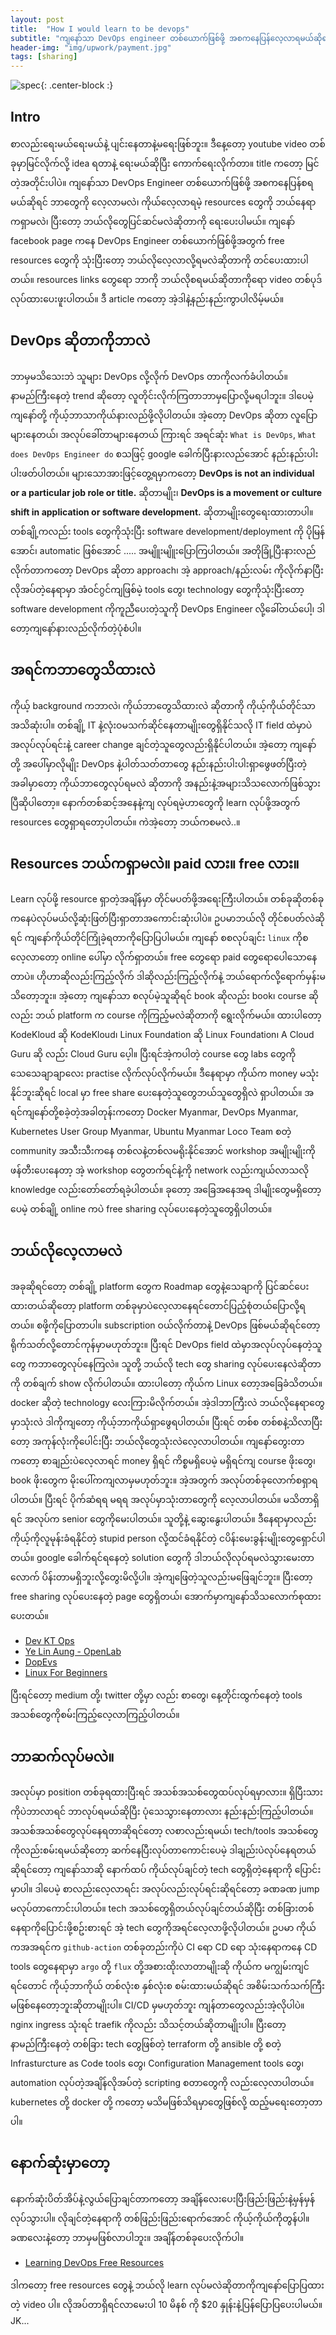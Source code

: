 ```yaml
---
layout: post
title:  "How I would learn to be devops"
subtitle: "ကျနော်သာ DevOps engineer တစ်ယောက်ဖြစ်ဖို့ အစကနေပြန်လေ့လာရမယ်ဆိုရင်"
header-img: "img/upwork/payment.jpg"
tags: [sharing]
---
```

![spec](/img/DevOps.jpeg){: .center-block :}
## Intro
စာလည်းရေးမယ်ရေးမယ်နဲ့ ပျင်းနေတာနဲ့မရေးဖြစ်ဘူး။ ဒီနေ့တော့ youtube video တစ်ခုမှာမြင်လိုက်လို့ idea ရတာနဲ့ ရေးမယ်ဆိုပြီး ကောက်ရေးလိုက်တာ။ title ကတော့ မြင်တဲ့အတိုင်းပါပဲ။ ကျနော်သာ DevOps Engineer တစ်ယောက်ဖြစ်ဖို့ အစကနေပြန်စရမယ်ဆိုရင် ဘာတွေကို လေ့လာမလဲ၊ ကိုယ်လေ့လာရမဲ့ resources တွေကို ဘယ်နေရာကရှာမလဲ၊ ပြီးတော့ ဘယ်လိုတွေပြင်ဆင်မလဲဆိုတာကို ရေးပေးပါမယ်။ ကျနော် facebook page ကနေ DevOps Engineer တစ်ယောက်ဖြစ်ဖို့အတွက် free resources တွေကို သုံးပြီးတော့ ဘယ်လိုလေ့လာလို့ရမလဲဆိုတာကို တင်ပေးထားပါတယ်။ resources links တွေရော ဘာကို ဘယ်လိုစရမယ်ဆိုတာကိုရော video တစ်ပုဒ်လုပ်ထားပေးဖူးပါတယ်။ ဒီ article ကတော့ အဲ့ဒါနဲ့နည်းနည်းကွာပါလိမ့်မယ်။ 

## DevOps ဆိုတာကိုဘာလဲ 
ဘာမှမသိသေးဘဲ သူများ DevOps လို့လိုက် DevOps တာကိုလက်ခံပါတယ်။ နာမည်ကြီးနေတဲ့ trend ဆိုတော့ လူတိုင်းလိုက်ကြတာဘာမှပြောလို့မရပါဘူး။ ဒါပေမဲ့ကျနော်တို့ ကိုယ့်ဘာသာကိုယ်နားလည်ဖို့လိုပါတယ်။ အဲ့တော့ DevOps ဆိုတာ လူပြောများနေတယ်၊ အလုပ်ခေါ်တာများနေတယ် ကြားရင် အရင်ဆုံး `What is DevOps`, `What does DevOps Engineer do` စသဖြင့် google ခေါက်ပြီးနားလည်အောင် နည်းနည်းပါးပါးဖတ်ပါတယ်။ များသောအားဖြင့်တွေ့ရမှာကတော့ **DevOps is not an individual or a particular job role or title.** ဆိုတာမျိုး၊ **DevOps is a movement or culture shift in application or software development.** ဆိုတာမျိုးတွေရေးထားတာပါ။ တစ်ချို့ကလည်း tools တွေကိုသုံးပြီး software development/deployment ကို ပိုမြန်အောင်၊ automatic ဖြစ်အောင် ..... အမျိူးမျိူးပြောကြပါတယ်။ အတိုခြုံ့ပြီးနားလည်လိုက်တာကတော့ DevOps ဆိုတာ approach၊ အဲ့ approach/နည်းလမ်း ကိုလိုက်နာပြီး လိုအပ်တဲ့နေရာမှာ အံဝင်ဂွင်ကျဖြစ်မဲ့ tools တွေ၊ technology တွေကိုသုံးပြီးတော့ software development ကိုကူညီပေးတဲ့သူကို DevOps Engineer လို့ခေါ်တယ်ပေါ့၊ ဒါတော့ကျနော်နားလည်လိုက်တဲ့ပုံစံပါ။

## အရင်ကဘာတွေသိထားလဲ
ကိုယ့် background ကဘာလဲ၊ ကိုယ်ဘာတွေသိထားလဲ ဆိုတာကို ကိုယ့်ကိုယ်တိုင်သာအသိဆုံးပါ။ တစ်ချို့  IT နဲ့လုံးဝမသက်ဆိုင်နေတာမျိုးတွေရှိနိုင်သလို IT field ထဲမှာပဲ အလုပ်လုပ်ရင်းနဲ့ career change ချင်တဲ့သူတွေလည်းရှိနိုင်ပါတယ်။ အဲ့တော့ ကျနော်တို့ အပေါ်မှာလိုမျိုး DevOps နဲ့ပါတ်သတ်တာတွေ နည်းနည်းပါးပါးရှာဖွေဖတ်ပြီးတဲ့ အခါမှာတော့ ကိုယ်ဘာတွေလုပ်ရမလဲ ဆိုတာကို အနည်းနဲ့အများသိသလောက်ဖြစ်သွားပြီဆိုပါတော့။ နောက်တစ်ဆင့်အနေနဲ့ကျ လုပ်ရမဲ့ဟာတွေကို learn လုပ်ဖို့အတွက် resources တွေရှာရတော့ပါတယ်။ ကဲအဲ့တော့ ဘယ်ကစမလဲ..။

## Resources ဘယ်ကရှာမလဲ။ paid လား။ free လား။
Learn လုပ်ဖို့ resource ရှာတဲ့အချိန်မှာ တိုင်မပတ်ဖို့အရေးကြီးပါတယ်။ တစ်ခုဆိုတစ်ခုကနေပဲလုပ်မယ်လို့ဆုံးဖြတ်ပြီးရှာတာအကောင်းဆုံးပါပဲ။ ဥပမာဘယ်လို တိုင်စပတ်လဲဆိုရင် ကျနော်ကိုယ်တိုင်ကြုံခဲ့ရတာကိုပြောပြပါမယ်။ ကျနော် စစလုပ်ချင်း `linux` ကိုစလေ့လာတော့ online ပေါ်မှာ လိုက်ရှာတယ်။ free တွေရော paid တွေရောပေါသောနေတာပဲ။ ဟိုဟာဆိုလည်းကြည့်လိုက် ဒါဆိုလည်းကြည့်လိုက်နဲ့ ဘယ်ရောက်လို့ရောက်မှန်းမသိတော့ဘူး။ အဲ့တော့ ကျနော်သာ စလုပ်မဲ့သူဆိုရင် book ဆိုလည်း book၊ course ဆိုလည်း ဘယ် platform က course ကိုကြည့်မလဲဆိုတာကို ရွေးလိုက်မယ်။ ထားပါတော့ KodeKloud ဆို KodeKloud၊ Linux Foundation ဆို Linux Foundation၊ A Cloud Guru ဆို လည်း Cloud Guru ပေ့ါ။ ပြီးရင်အဲ့ကပါတဲ့ course တွေ labs တွေကို သေသေချာချာလေး practise လိုက်လုပ်လိုက်မယ်။ ဒီနေရာမှာ ကိုယ်က money မသုံးနိုင်ဘူးဆိုရင် local မှာ free share ပေးနေတဲ့သူတွေဘယ်သူတွေရှိလဲ ရှာပါတယ်။ အရင်ကျနော်တို့စခဲ့တဲ့အခါတုန်းကတော့ Docker Myanmar, DevOps Myanmar, Kubernetes User Group Myanmar, Ubuntu Myanmar Loco Team စတဲ့ community အသီးသီးကနေ တစ်လနဲ့တစ်လမရိုးနိုင်အောင် workshop အမျိုးမျိုးကိုဖန်တီးပေးနေတာ့ အဲ့ workshop တွေတက်ရင်နဲ့ကို network လည်းကျယ်လာသလို knowledge လည်းတော်တော်ရခဲ့ပါတယ်။ ခုတော့ အခြေအနေအရ ဒါမျိုးတွေမရှိတော့ပေမဲ့ တစ်ချို့ online ကပဲ free sharing လုပ်ပေးနေတဲ့သူတွေရှိပါတယ်။ 

## ဘယ်လိုလေ့လာမလဲ 
အခုဆိုရင်တော့ တစ်ချို့ platform တွေက Roadmap တွေနဲ့သေချာကို ပြင်ဆင်ပေးထားတယ်ဆိုတော့ platform တစ်ခုမှာပဲလေ့လာနေရင်တောင်ပြည့်စုံတယ်ပြောလို့ရတယ်။ စဖို့ကိုပြောတာပါ။ subscription ဝယ်လိုက်တာနဲ့ DevOps ဖြစ်မယ်ဆိုရင်တော့ ရိုက်သတ်လို့တောင်ကုန်မှာမဟုတ်ဘူး။ ပြီးရင် DevOps field ထဲမှာအလုပ်လုပ်နေတဲ့သူတွေ ကဘာတွေလုပ်နေကြလဲ။ သူတို့ ဘယ်လို tech တွေ sharing လုပ်ပေးနေလဲဆိုတာကို တစ်ချက် show လိုက်ပါတယ်။ ထားပါတော့ ကိုယ်က Linux တော့အခြေခံသိတယ်။ docker ဆိုတဲ့ technology လေးကြားမိလိုက်တယ်။  အဲ့ဒါဘာကြီးလဲ ဘယ်လိုနေရာတွေမှာသုံးလဲ ဒါကိုကျတော့ ကိုယ့်ဘာကိုယ်ရှာဖွေရပါတယ်။ ပြီးရင် တစ်စ တစ်စနဲ့သိလာပြီးတော့ အကုန်လုံးကိုပေါင်းပြီး ဘယ်လိုတွေသုံးလဲလေ့လာပါတယ်။ ကျနော်တွေးတာကတော့ စာချည်းပဲလေ့လာရင် money ရှိရင် ကိစ္စမရှိပေမဲ့ မရှိရင်ကျ course ဖိုးတွေ၊ book ဖိုးတွေက မိုးပေါ်ကကျလာမှမဟုတ်ဘူး။ အဲ့အတွက် အလုပ်တစ်ခုလောက်စရှာရပါတယ်။ ပြီးရင် ပိုက်ဆံရရ မရရ အလုပ်မှာသုံးတာတွေကို လေ့လာပါတယ်။ မသိတာရှိရင် အလုပ်က senior တွေကိုမေးပါတယ်။ သူတို့နဲ့ ဆွေးနွေးပါတယ်။ ဒီနေရာမှာလည်း ကိုယ့်ကိုလူမုန်းခံရနိုင်တဲ့ stupid person လို့ထင်ခံရနိုင်တဲ့ ငပိန်းမေးခွန်းမျိုးတွေရှောင်ပါတယ်။ google ခေါက်ရင်ရနေတဲ့ solution တွေကို ဒါဘယ်လိုလုပ်ရမလဲသွားမေးတာလောက် ပိန်းတာမရှိဘူးလို့တွေးမိလို့ပါ။ အဲ့ကျဖြေတဲ့သူလည်းမဖြေချင်ဘူး။ ပြီးတော့ free sharing လုပ်ပေးနေတဲ့ page တွေရှိတယ်၊ အောက်မှာကျနော်သိသလောက်စုထားပေးတယ်။
- [Dev KT Ops](https://www.facebook.com/devktops)
- [Ye Lin Aung - OpenLab](https://www.facebook.com/Ye-Lin-Aung-OpenLab-2248222205503843)
- [DopEvs](https://www.facebook.com/thedopevs)
- [Linux For Beginners](https://www.facebook.com/living.in.terminal)

ပြီးရင်တော့ medium တို့၊ twitter တို့မှာ လည်း စာတွေ၊ နေ့တိုင်းထွက်နေတဲ့ tools အသစ်တွေကိုစမ်းကြည့်လေ့လာကြည့်ပါတယ်။

## ဘာဆက်လုပ်မလဲ။ 
အလုပ်မှာ position တစ်ခုရထားပြီးရင် အသစ်အသစ်တွေထပ်လုပ်ရမှာလား။ ရှိပြီးသားကိုပဲဘာလာရင် ဘာလုပ်ရမယ်ဆိုပြီး ပုံသေသွားနေတာလား နည်းနည်းကြည့်ပါတယ်။ အသစ်အသစ်တွေလုပ်နေရတာဆိုရင်တော့ လစာလည်းရမယ်၊ tech/tools အသစ်တွေကိုလည်းစမ်းရမယ်ဆိုတော့ ဆက်နေပြီးလုပ်တာကောင်းပေမဲ့ ဒါချည်းပဲလုပ်နေရတယ်ဆိုရင်တော့ ကျနော်သာဆို နောက်ထပ် ကိုယ်လုပ်ချင်တဲ့ tech တွေရှိတဲ့နေရာကို ပြောင်းမှာပါ။ ဒါပေမဲ့ စာလည်းလေ့လာရင်း အလုပ်လည်းလုပ်ရင်းဆိုရင်တော့ ခဏခဏ jump မလုပ်တာကောင်းပါတယ်။ tech အသစ်တွေရှိတယ်လုပ်ချင်တယ်ဆိုပြီး တစ်ခြားတစ်နေရာကိုပြောင်းဖို့စဥ်းစားရင် အဲ့ tech တွေကိုအရင်လေ့လာဖို့လိုပါတယ်။ ဥပမာ ကိုယ်ကအအရင်က `github-action` တစ်ခုတည်းကိုပဲ CI ရော CD ရော သုံးနေရာကနေ CD tools တွေနေရာမှာ `argo` တို့ `flux` တို့အစားထိုးလာတာမျိုးဆို ကိုယ်က မကျွမ်းကျင်ရင်တောင် ကိုယ့်ဘာကိုယ် တစ်လုံးစ နှစ်လုံးစ စမ်းထားမယ်ဆိုရင် အစိမ်းသက်သက်ကြီး မဖြစ်နေတော့ဘူးဆိုတာမျိုးပါ။ CI/CD မှမဟုတ်ဘူး ကျန်တာတွေလည်းအဲ့လိုပါပဲ။ nginx ingress သုံးရင် traefik ကိုလည်း သိသင့်တယ်ဆိုတာမျိုးပါ။ ပြီးတော့ နာမည်ကြီးနေတဲ့ တစ်ခြား tech တွေဖြစ်တဲ့ terraform တို့ ansible တို့ စတဲ့ Infrasturcture as Code tools တွေ၊ Configuration Management tools တွေ၊ automation လုပ်တဲ့အချိန်လိုအပ်တဲ့ scripting စတာတွေကို လည်းလေ့လာပါတယ်။ kubernetes တို့ docker တို့ ကတော့ မသိမဖြစ်သိရမှာတွေဖြစ်လို့ ထည့်မရေးတော့တာပါ။

## နောက်ဆုံးမှာတော့
နောက်ဆုံးပိတ်အိပ်နဲ့လွယ်ပြောချင်တာကတော့ အချိန်လေးပေးပြီးဖြည်းဖြည်းနဲ့မှန်မှန်လုပ်သွားပါ။ လိုချင်တဲ့နေရာကို တစ်ဖြည်းဖြည်းရောက်အောင် ကိုယ့်ကိုယ်ကိုတွန်ပါ။
ခဏလေးနဲ့တော့ ဘာမှမဖြစ်လာပါဘူး။ အချိန်တစ်ခုပေးလိုက်ပါ။ 

- [Learning DevOps Free Resources](https://www.youtube.com/watch?v=p5maEHITa5c&ab_channel=DopEvs)

ဒါကတော့ free resources တွေနဲ့ ဘယ်လို learn လုပ်မလဲဆိုတာကိုကျနော်ပြောပြထားတဲ့ video ပါ။ လိုအပ်တာရှိရင်လာမေးပါ 10 မိနစ် ကို $20 နှုန်းနဲ့ပြန်ပြောပြပေးပါမယ်။ JK...

